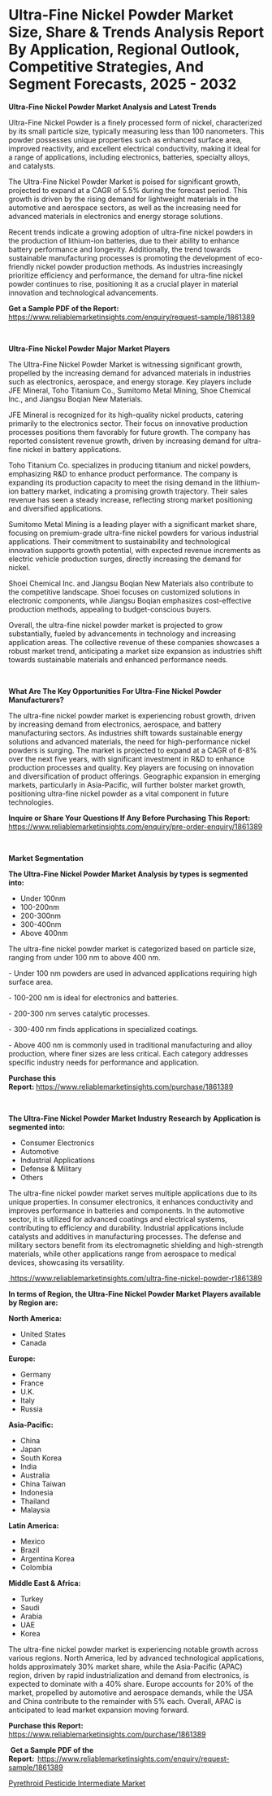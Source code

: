 <p><h1>Ultra-Fine Nickel Powder Market Size, Share & Trends Analysis Report By Application, Regional Outlook, Competitive Strategies, And Segment Forecasts, 2025 - 2032</h1></p><p><strong>Ultra-Fine Nickel Powder Market Analysis and Latest Trends</strong></p>
<p><p>Ultra-Fine Nickel Powder is a finely processed form of nickel, characterized by its small particle size, typically measuring less than 100 nanometers. This powder possesses unique properties such as enhanced surface area, improved reactivity, and excellent electrical conductivity, making it ideal for a range of applications, including electronics, batteries, specialty alloys, and catalysts.</p><p>The Ultra-Fine Nickel Powder Market is poised for significant growth, projected to expand at a CAGR of 5.5% during the forecast period. This growth is driven by the rising demand for lightweight materials in the automotive and aerospace sectors, as well as the increasing need for advanced materials in electronics and energy storage solutions. </p><p>Recent trends indicate a growing adoption of ultra-fine nickel powders in the production of lithium-ion batteries, due to their ability to enhance battery performance and longevity. Additionally, the trend towards sustainable manufacturing processes is promoting the development of eco-friendly nickel powder production methods. As industries increasingly prioritize efficiency and performance, the demand for ultra-fine nickel powder continues to rise, positioning it as a crucial player in material innovation and technological advancements.</p></p>
<p><strong>Get a Sample PDF of the Report:&nbsp;</strong> <a href="https://www.reliablemarketinsights.com/enquiry/request-sample/1861389?utm_campaign=1166&utm_medium=2&utm_source=Github&utm_content=ia&utm_term=27032025&utm_id=ultra-fine-nickel-powder">https://www.reliablemarketinsights.com/enquiry/request-sample/1861389</a></p>
<p>&nbsp;</p>
<p><strong>Ultra-Fine Nickel Powder Major Market Players</strong></p>
<p><p>The Ultra-Fine Nickel Powder Market is witnessing significant growth, propelled by the increasing demand for advanced materials in industries such as electronics, aerospace, and energy storage. Key players include JFE Mineral, Toho Titanium Co., Sumitomo Metal Mining, Shoe Chemical Inc., and Jiangsu Boqian New Materials.</p><p>JFE Mineral is recognized for its high-quality nickel products, catering primarily to the electronics sector. Their focus on innovative production processes positions them favorably for future growth. The company has reported consistent revenue growth, driven by increasing demand for ultra-fine nickel in battery applications.</p><p>Toho Titanium Co. specializes in producing titanium and nickel powders, emphasizing R&D to enhance product performance. The company is expanding its production capacity to meet the rising demand in the lithium-ion battery market, indicating a promising growth trajectory. Their sales revenue has seen a steady increase, reflecting strong market positioning and diversified applications.</p><p>Sumitomo Metal Mining is a leading player with a significant market share, focusing on premium-grade ultra-fine nickel powders for various industrial applications. Their commitment to sustainability and technological innovation supports growth potential, with expected revenue increments as electric vehicle production surges, directly increasing the demand for nickel.</p><p>Shoei Chemical Inc. and Jiangsu Boqian New Materials also contribute to the competitive landscape. Shoei focuses on customized solutions in electronic components, while Jiangsu Boqian emphasizes cost-effective production methods, appealing to budget-conscious buyers.</p><p>Overall, the ultra-fine nickel powder market is projected to grow substantially, fueled by advancements in technology and increasing application areas. The collective revenue of these companies showcases a robust market trend, anticipating a market size expansion as industries shift towards sustainable materials and enhanced performance needs.</p></p>
<p>&nbsp;</p>
<p><strong>What Are The Key Opportunities For Ultra-Fine Nickel Powder Manufacturers?</strong></p>
<p><p>The ultra-fine nickel powder market is experiencing robust growth, driven by increasing demand from electronics, aerospace, and battery manufacturing sectors. As industries shift towards sustainable energy solutions and advanced materials, the need for high-performance nickel powders is surging. The market is projected to expand at a CAGR of 6-8% over the next five years, with significant investment in R&D to enhance production processes and quality. Key players are focusing on innovation and diversification of product offerings. Geographic expansion in emerging markets, particularly in Asia-Pacific, will further bolster market growth, positioning ultra-fine nickel powder as a vital component in future technologies.</p></p>
<p><strong>Inquire or Share Your Questions If Any Before Purchasing This Report:</strong> <a href="https://www.reliablemarketinsights.com/enquiry/pre-order-enquiry/1861389?utm_campaign=1166&utm_medium=2&utm_source=Github&utm_content=ia&utm_term=27032025&utm_id=ultra-fine-nickel-powder">https://www.reliablemarketinsights.com/enquiry/pre-order-enquiry/1861389</a></p>
<p>&nbsp;</p>
<p><strong>Market Segmentation</strong></p>
<p><strong>The Ultra-Fine Nickel Powder Market Analysis by types is segmented into:</strong></p>
<p><ul><li>Under 100nm</li><li>100-200nm</li><li>200-300nm</li><li>300-400nm</li><li>Above 400nm</li></ul></p>
<p><p>The ultra-fine nickel powder market is categorized based on particle size, ranging from under 100 nm to above 400 nm. </p><p>- Under 100 nm powders are used in advanced applications requiring high surface area.</p><p>- 100-200 nm is ideal for electronics and batteries.</p><p>- 200-300 nm serves catalytic processes.</p><p>- 300-400 nm finds applications in specialized coatings.</p><p>- Above 400 nm is commonly used in traditional manufacturing and alloy production, where finer sizes are less critical. Each category addresses specific industry needs for performance and application.</p></p>
<p><strong>Purchase this Report:&nbsp;</strong><a href="https://www.reliablemarketinsights.com/purchase/1861389?utm_campaign=1166&utm_medium=2&utm_source=Github&utm_content=ia&utm_term=27032025&utm_id=ultra-fine-nickel-powder">https://www.reliablemarketinsights.com/purchase/1861389</a></p>
<p>&nbsp;</p>
<p><strong>The Ultra-Fine Nickel Powder Market Industry Research by Application is segmented into:</strong></p>
<p><ul><li>Consumer Electronics</li><li>Automotive</li><li>Industrial Applications</li><li>Defense & Military</li><li>Others</li></ul></p>
<p><p>The ultra-fine nickel powder market serves multiple applications due to its unique properties. In consumer electronics, it enhances conductivity and improves performance in batteries and components. In the automotive sector, it is utilized for advanced coatings and electrical systems, contributing to efficiency and durability. Industrial applications include catalysts and additives in manufacturing processes. The defense and military sectors benefit from its electromagnetic shielding and high-strength materials, while other applications range from aerospace to medical devices, showcasing its versatility.</p></p>
<p><a href="https://www.reliablemarketinsights.com/ultra-fine-nickel-powder-r1861389?utm_campaign=1166&utm_medium=2&utm_source=Github&utm_content=ia&utm_term=27032025&utm_id=ultra-fine-nickel-powder">&nbsp;https://www.reliablemarketinsights.com/ultra-fine-nickel-powder-r1861389</a></p>
<p><strong>In terms of Region, the Ultra-Fine Nickel Powder Market Players available by Region are:</strong></p>
<p>
    <p> <strong> North America: </strong>
        <ul>
            <li>United States</li>
            <li>Canada</li>
        </ul>
        </p> 
    <p> <strong> Europe: </strong>
        <ul>
            <li>Germany</li>
            <li>France</li>
            <li>U.K.</li>
            <li>Italy</li>
            <li>Russia</li>
        </ul>
        </p> 
    <p> <strong> Asia-Pacific: </strong>
        <ul>
            <li>China</li>
            <li>Japan</li>
            <li>South Korea</li>
            <li>India</li>
            <li>Australia</li>
            <li>China Taiwan</li>
            <li>Indonesia</li>
            <li>Thailand</li>
            <li>Malaysia</li>
        </ul>
        </p> 
    <p> <strong> Latin America: </strong>
        <ul>
            <li>Mexico</li>
            <li>Brazil</li>
            <li>Argentina Korea</li>
            <li>Colombia</li>
        </ul>
        </p> 
    <p> <strong> Middle East & Africa: </strong>
        <ul>
            <li>Turkey</li>
            <li>Saudi</li>
            <li>Arabia</li>
            <li>UAE</li>
            <li>Korea</li>
        </ul>
    </p>
    </p>
<p><p>The ultra-fine nickel powder market is experiencing notable growth across various regions. North America, led by advanced technological applications, holds approximately 30% market share, while the Asia-Pacific (APAC) region, driven by rapid industrialization and demand from electronics, is expected to dominate with a 40% share. Europe accounts for 20% of the market, propelled by automotive and aerospace demands, while the USA and China contribute to the remainder with 5% each. Overall, APAC is anticipated to lead market expansion moving forward.</p></p>
<p><strong>Purchase this Report: </strong><a href="https://www.reliablemarketinsights.com/purchase/1861389?utm_campaign=1166&utm_medium=2&utm_source=Github&utm_content=ia&utm_term=27032025&utm_id=ultra-fine-nickel-powder">https://www.reliablemarketinsights.com/purchase/1861389</a></p>
<p>&nbsp;<strong>Get a Sample PDF of the Report:&nbsp;&nbsp;</strong><a href="https://www.reliablemarketinsights.com/enquiry/request-sample/1861389?utm_campaign=1166&utm_medium=2&utm_source=Github&utm_content=ia&utm_term=27032025&utm_id=ultra-fine-nickel-powder">https://www.reliablemarketinsights.com/enquiry/request-sample/1861389</a></p>
<p><strong></strong></p>
<p><p><a href="https://github.com/merzafairy04/Market-Research-Report-List-1/blob/main/pyrethroid-pesticide-intermediate-market.md?utm_campaign=1166&utm_medium=2&utm_source=Github&utm_content=ia&utm_term=27032025&utm_id=ultra-fine-nickel-powder">Pyrethroid Pesticide Intermediate Market</a></p></p>